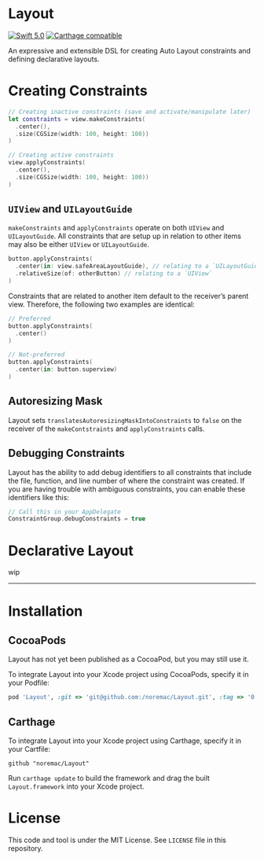 # Layout

[![Swift 5.0](https://img.shields.io/badge/Swift-5.0-orange.svg?style=flat)](https://swift.org)
[![Carthage compatible](https://img.shields.io/badge/Carthage-compatible-4BC51D.svg?style=flat)](https://github.com/Carthage/Carthage)

An expressive and extensible DSL for creating Auto Layout constraints and defining declarative layouts.

# Creating Constraints

``` swift
// Creating inactive constraints (save and activate/manipulate later)
let constraints = view.makeConstraints(
  .center(),
  .size(CGSize(width: 100, height: 100))
)
```

``` swift
// Creating active constraints
view.applyConstraints(
  .center(),
  .size(CGSize(width: 100, height: 100))
)
```

## `UIView` and `UILayoutGuide`
`makeConstraints` and `applyConstraints` operate on both `UIView` and `UILayoutGuide`. All constraints that are setup up in relation to other items may also be either `UIView` or `UILayoutGuide`. 

``` swift
button.applyConstraints(
  .center(in: view.safeAreaLayoutGuide), // relating to a `UILayoutGuide`
  .relativeSize(of: otherButton) // relating to a `UIView`
)
```

Constraints that are related to another item default to the receiver’s parent view. Therefore, the following two examples are identical:

``` swift
// Preferred
button.applyConstraints(
  .center()
)
```

``` swift
// Not-preferred
button.applyConstraints(
  .center(in: button.superview)
)
```

## Autoresizing Mask
Layout sets `translatesAutoresizingMaskIntoConstraints` to `false` on the receiver of the `makeContstraints` and `applyConstraints` calls.

## Debugging Constraints
Layout has the ability to add debug identifiers to all constraints that include the file, function, and line number of where the constraint was created. If you are having trouble with ambiguous constraints, you can enable these identifiers like this:

``` swift
// Call this in your AppDelegate
ConstraintGroup.debugConstraints = true
```

# Declarative Layout
wip

---

# Installation
## CocoaPods
Layout has not yet been published as a CocoaPod, but you may still use it. 

To integrate Layout into your Xcode project using CocoaPods, specify it in your Podfile:

```ruby
pod 'Layout', :git => 'git@github.com:/noremac/Layout.git', :tag => '0.0.2'
```

## Carthage
To integrate Layout into your Xcode project using Carthage, specify it in your Cartfile:
``` ogdl
github "noremac/Layout"
```

Run `carthage update` to build the framework and drag the built
`Layout.framework` into your Xcode project.

# License
This code and tool is under the MIT License. See `LICENSE` file in this repository.
